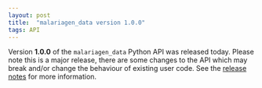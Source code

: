 ```yaml
---
layout: post
title:  "malariagen_data version 1.0.0"
tags: API
---
```


Version <strong>1.0.0</strong> of the `malariagen_data` Python API was
released today. Please note this is a major release, there are some
changes to the API which may break and/or change the behaviour of
existing user code. See the [release
notes](https://github.com/malariagen/malariagen-data-python/releases/tag/v1.0.0)
for more information.
